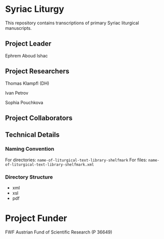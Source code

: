 # Syriac Liturgy
This repository contains transcriptions of primary Syriac liturgical manuscripts.
## Project Leader
Ephrem Aboud Ishac
## Project Researchers
Thomas Klampfl (DH)

Ivan Petrov

Sophia Pouchkova
## Project Collaborators
## Technical Details
### Naming Convention
For directories: ```name-of-liturgical-text-library-shelfmark```
For files: ```name-of-liturgical-text-library-shelfmark.xml```
### Directory Structure
- xml
- xsl
- pdf
# Project Funder
FWF Austrian Fund of Scientific Research (P 36649)
